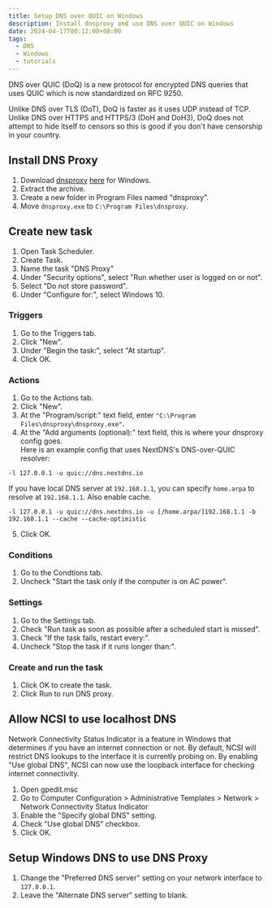 ```yaml
---
title: Setup DNS over QUIC on Windows
description: Install dnsproxy and use DNS over QUIC on Windows
date: 2024-04-17T00:12:00+08:00
tags:
  - DNS
  - Windows
  - tutorials
---
```

DNS over QUIC (DoQ) is a new protocol for encrypted DNS queries that uses QUIC which is now standardized on RFC 9250.

Unlike DNS over TLS (DoT), DoQ is faster as it uses UDP instead of TCP.\
Unlike DNS over HTTPS and HTTPS/3 (DoH and DoH3), DoQ does not attempt to hide itself to censors so this is good if you don't have censorship in your country.

## Install DNS Proxy
1. Download [dnsproxy](https://github.com/AdguardTeam/dnsproxy) [here](https://github.com/AdguardTeam/dnsproxy/releases/latest) for Windows.
2. Extract the archive.
3. Create a new folder in Program Files named "dnsproxy".
4. Move `dnsproxy.exe` to `C:\Program Files\dnsproxy`.

## Create new task
1. Open Task Scheduler.
2. Create Task.
3. Name the task "DNS Proxy"
4. Under "Security options", select "Run whether user is logged on or not".
5. Select "Do not store password".
6. Under "Configure for:", select Windows 10.

### Triggers
1. Go to the Triggers tab.
2. Click "New".
3. Under "Begin the task:", select "At startup".
4. Click OK.

### Actions
1. Go to the Actions tab.
2. Click "New".
3. At the "Program/script:" text field, enter `"C:\Program Files\dnsproxy\dnsproxy.exe"`.
4. At the "Add arguments (optional):" text field, this is where your dnsproxy config goes.\
Here is an example config that uses NextDNS's DNS-over-QUIC resolver:
```
-l 127.0.0.1 -u quic://dns.nextdns.io
```
If you have local DNS server at `192.168.1.1`, you can specify `home.arpa` to resolve at `192.168.1.1`. Also enable cache.
```
-l 127.0.0.1 -u quic://dns.nextdns.io -u [/home.arpa/]192.168.1.1 -b 192.168.1.1 --cache --cache-optimistic
```
5. Click OK.

### Conditions
1. Go to the Condtions tab.
2. Uncheck "Start the task only if the computer is on AC power".

### Settings
1. Go to the Settings tab.
2. Check "Run task as soon as possible after a scheduled start is missed".
3. Check "If the task fails, restart every:".
4. Uncheck "Stop the task if it runs longer than:".

### Create and run the task
1. Click OK to create the task.
2. Click Run to run DNS proxy.

## Allow NCSI to use localhost DNS
Network Connectivity Status Indicator is a feature in Windows that determines if you have an internet connection or not. By default, NCSI will restrict DNS lookups to the interface it is currently probing on. By enabling "Use global DNS", NCSI can now use the loopback interface for checking internet connectivity.

1. Open gpedit.msc
2. Go to Computer Configuration > Administrative Templates > Network > Network Connectivity Status Indicator
3. Enable the "Specify global DNS" setting.
4. Check "Use global DNS" checkbox.
5. Click OK.

## Setup Windows DNS to use DNS Proxy
1. Change the "Preferred DNS server" setting on your network interface to `127.0.0.1`.
2. Leave the "Alternate DNS server" setting to blank.